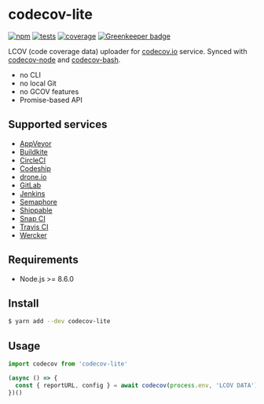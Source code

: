 # codecov-lite

[![npm](https://img.shields.io/npm/v/codecov-lite.svg?style=flat-square)](https://www.npmjs.com/package/codecov-lite)
[![tests](https://img.shields.io/travis/deepsweet/codecov-node-lite/master.svg?label=tests&style=flat-square)](https://travis-ci.org/deepsweet/codecov-node-lite)
[![coverage](https://img.shields.io/codecov/c/github/deepsweet/codecov-node-lite/master.svg?style=flat-square)](https://codecov.io/github/deepsweet/codecov-node-lite) [![Greenkeeper badge](https://badges.greenkeeper.io/deepsweet/codecov-node-lite.svg)](https://greenkeeper.io/)

LCOV (code coverage data) uploader for [codecov.io](https://codecov.io/) service. Synced with [codecov-node](https://github.com/codecov/codecov-node) and [codecov-bash](https://github.com/codecov/codecov-bash).

* no CLI
* no local Git
* no GCOV features
* Promise-based API

## Supported services

* [AppVeyor](https://www.appveyor.com/)
* [Buildkite](https://buildkite.com/)
* [CircleCI](https://circleci.com/)
* [Codeship](https://codeship.com/)
* [drone.io](https://drone.io/)
* [GitLab](https://gitlab.com/)
* [Jenkins](https://jenkins.io/)
* [Semaphore](https://semaphoreci.com/)
* [Shippable](https://app.shippable.com/)
* [Snap CI](https://snap-ci.com/)
* [Travis CI](https://travis-ci.org/)
* [Wercker](http://wercker.com/)

## Requirements

* Node.js >= 8.6.0

## Install

```sh
$ yarn add --dev codecov-lite
```

## Usage

```js
import codecov from 'codecov-lite'

(async () => {
  const { reportURL, config } = await codecov(process.env, 'LCOV DATA')
})()
```
